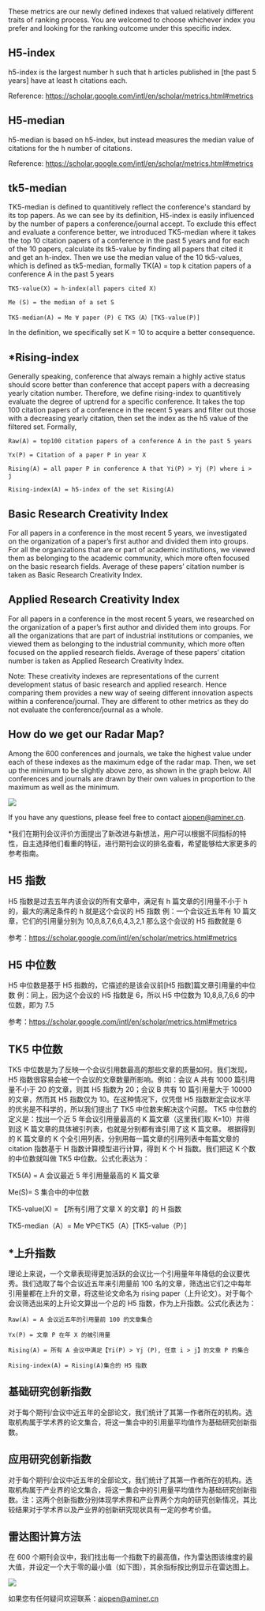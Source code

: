 These metrics are our newly defined indexes that valued relatively different traits of ranking process. You are welcomed to choose whichever index you prefer and looking for the ranking outcome under this specific index.

## H5-index

h5-index is the largest number h such that h articles published in [the past 5 years] have at least h citations each.

Reference: https://scholar.google.com/intl/en/scholar/metrics.html#metrics

## H5-median

h5-median is based on h5-index, but instead measures the median value of citations for the h number of citations.

Reference: https://scholar.google.com/intl/en/scholar/metrics.html#metrics

## tk5-median

TK5-median is defined to quantitively reflect the conference's standard by its top papers. As we can see by its definition, H5-index is easily influenced by the number of papers a conference/journal accept. To exclude this effect and evaluate a conference better, we introduced TK5-median where it takes the top 10 citation papers of a conference in the past 5 years and for each of the 10 papers, calculate its tk5-value by finding all papers that cited it and get an h-index. Then we use the median value of the 10 tk5-values, which is defined as tk5-median, formally TK(A) = top k citation papers of a conference A in the past 5 years

```
TK5-value(X) = h-index(all papers cited X)

Me (S) = the median of a set S

TK5-median(A) = Me ∀ paper (P) ∈ TK5（A）[TK5-value(P)]
```

In the definition, we specifically set K = 10 to acquire a better consequence.

## \*Rising-index

Generally speaking, conference that always remain a highly active status should score better than conference that accept papers with a decreasing yearly citation number. Therefore, we define rising-index to quantitively evaluate the degree of uptrend for a specific conference. It takes the top 100 citation papers of a conference in the recent 5 years and filter out those with a decreasing yearly citation, then set the index as the h5 value of the filtered set. Formally,

```
Raw(A) = top100 citation papers of a conference A in the past 5 years

Yx(P) = Citation of a paper P in year X

Rising(A) = all paper P in conference A that Yi(P) > Yj (P) where i > j

Rising-index(A) = h5-index of the set Rising(A)
```

## Basic Research Creativity Index

For all papers in a conference in the most recent 5 years, we investigated on the organization of a paper’s first author and divided them into groups. For all the organizations that are or part of academic institutions, we viewed them as belonging to the academic community, which more often focused on the basic research fields. Average of these papers’ citation number is taken as Basic Research Creativity Index.

## Applied Research Creativity Index

For all papers in a conference in the most recent 5 years, we researched on the organization of a paper’s first author and divided them into groups. For all the organizations that are part of industrial institutions or companies, we viewed them as belonging to the industrial community, which more often focused on the applied research fields. Average of these papers’ citation number is taken as Applied Research Creativity Index.

Note: These creativity indexes are representations of the current development status of basic research and applied research. Hence comparing them provides a new way of seeing different innovation aspects within a conference/journal. They are different to other metrics as they do not evaluate the conference/journal as a whole.

## How do we get our Radar Map?

Among the 600 conferences and journals, we take the highest value under each of these indexes as the maximum edge of the radar map. Then, we set up the minimum to be slightly above zero, as shown in the graph below. All conferences and journals are drawn by their own values in proportion to the maximum as well as the minimum.

![](https://originalfileserver.aminer.cn/data/ranks/811598235760_.pic.jpg)

If you have any questions, please feel free to contact [aiopen@aminer.cn](aiopen@aminer.cn).

\*我们在期刊会议评价方面提出了新改进与新想法，用户可以根据不同指标的特性，自主选择他们看重的特征，进行期刊会议的排名查看，希望能够给大家更多的参考指南。

## H5 指数

H5 指数是过去五年内该会议的所有文章中，满足有 h 篇文章的引用量不小于 h 的，最大的满足条件的 h 就是这个会议的 H5 指数 例：一个会议近五年有 10 篇文章，它们的引用量分别为 10,8,8,7,6,6,4,3,2,1 那么这个会议的 H5 指数就是 6

参考：https://scholar.google.com/intl/en/scholar/metrics.html#metrics

## H5 中位数

H5 中位数是基于 H5 指数的，它描述的是该会议前[H5 指数]篇文章引用量的中位数 例：同上，因为这个会议的 H5 指数是 6，所以 H5 中位数为 10,8,8,7,6,6 的中位数，即为 7.5

参考：https://scholar.google.com/intl/en/scholar/metrics.html#metrics

## TK5 中位数

TK5 中位数是为了反映一个会议引用数最高的那些文章的质量如何。我们发现，H5 指数很容易会被一个会议的文章数量所影响。例如：会议 A 共有 1000 篇引用量不小于 20 的文章，则其 H5 指数为 20；会议 B 共有 10 篇引用量大于 10000 的文章，然而其 H5 指数仅为 10。在这种情况下，仅凭借 H5 指数断定会议水平的优劣是不科学的，所以我们提出了 TK5 中位数来解决这个问题。 TK5 中位数的定义是：找出一个近 5 年会议引用量最高的 K 篇文章（这里我们取 K=10）并得到这 K 篇文章的具体被引列表，也就是分别都有谁引用了这 K 篇文章。 根据得到的 K 篇文章的 K 个全引用列表，分别用每一篇文章的引用列表中每篇文章的 citation 指数基于 H 指数计算模型进行计算，得到 K 个 H 指数。我们把这 K 个数的中位数就叫做 TK5 中位数。公式化表达为：

TK5(A) = A 会议最近 5 年引用量最高的 K 篇文章

Me(S)= S 集合中的中位数

TK5-value(X) = 【所有引用了文章 X 的文章】的 H 指数

TK5-median（A）= Me ∀P∈TK5（A）[TK5-value（P）]

## \*上升指数

理论上来说，一个文章表现得更加活跃的会议比一个引用量年年降低的会议要优秀。我们选取了每个会议近五年来引用量前 100 名的文章，筛选出它们之中每年引用量都在上升的文章，将这些论文命名为 rising paper（上升论文）。对于每个会议筛选出来的上升论文算出一个总的 H5 指数，作为上升指数。公式化表达为：

```
Raw(A) = A 会议近五年的引用量前 100 的文章集合

Yx(P) = 文章 P 在年 X 的被引用量

Rising(A) = 所有 A 会议中满足【Yi(P) > Yj (P), 任意 i > j】的文章 P 的集合

Rising-index(A) = Rising(A)集合的 H5 指数
```

## 基础研究创新指数

对于每个期刊/会议中近五年的全部论文，我们统计了其第一作者所在的机构。选取机构属于学术界的论文集合，将这一集合中的引用量平均值作为基础研究创新指数。

## 应用研究创新指数

对于每个期刊/会议中近五年的全部论文，我们统计了其第一作者所在的机构。选取机构属于产业界的论文集合，将这一集合中的引用量平均值作为基础研究创新指数。注：这两个创新指数分别体现学术界和产业界两个方向的研究创新情况，其比较结果对于学术界以及产业界的创新研究现状具有一定的参考价值。

## 雷达图计算方法

在 600 个期刊会议中，我们找出每一个指数下的最高值，作为雷达图该维度的最大值，并设定一个大于零的最小值（如下图），其余指标按比例显示在雷达图上。

![](https://originalfileserver.aminer.cn/data/ranks/821598235770_.pic.jpg)

如果您有任何疑问欢迎联系：aiopen@aminer.cn
